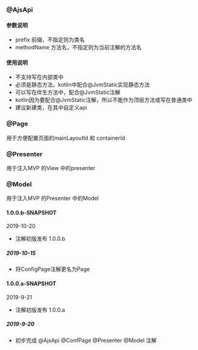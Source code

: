 
### @AjsApi

#### 参数说明

- prefix  前缀，不指定则为类名
- methodName 方法名，不指定则为当前注解的方法名

#### 使用说明

- 不支持写在内部类中
- 必须是静态方法，kotlin中配合@JvmStatic实现静态方法
- 可以写在伴生方法中，配合@JvmStatic注解
- kotlin因为要配合@JvmStatic注解，所以不能作为顶层方法或写在普通类中
- 建议新建类，在其中自定义api

### @Page

用于方便配置页面的mainLayoutId 和 containerId

### @Presenter

用于注入MVP 的View 中的presenter

### @Model

用于注入MVP 的Presenter 中的Model


#### 1.0.0.b-SNAPSHOT
2019-10-20
- 注解初版发布 1.0.0.b

##### 2019-10-15
- 将ConfigPage注解更名为Page

#### 1.0.0.a-SNAPSHOT
2019-9-21
- 注解初版发布 1.0.0.a

##### 2019-9-20 
- 初步完成 @AjsApi  @ConfPage  @Presenter  @Model 注解
